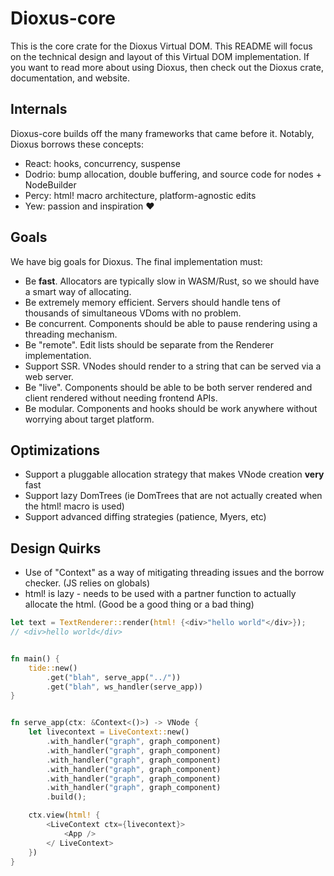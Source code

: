 # Dioxus-core

This is the core crate for the Dioxus Virtual DOM. This README will focus on the technical design and layout of this Virtual DOM implementation. If you want to read more about using Dioxus, then check out the Dioxus crate, documentation, and website.

## Internals
Dioxus-core builds off the many frameworks that came before it. Notably, Dioxus borrows these concepts:

- React: hooks, concurrency, suspense
- Dodrio: bump allocation, double buffering, and source code for nodes + NodeBuilder
- Percy: html! macro architecture, platform-agnostic edits
- Yew: passion and inspiration ❤️

## Goals

We have big goals for Dioxus. The final implementation must:

- Be **fast**. Allocators are typically slow in WASM/Rust, so we should have a smart way of allocating.
- Be extremely memory efficient. Servers should handle tens of thousands of simultaneous VDoms with no problem.
- Be concurrent. Components should be able to pause rendering using a threading mechanism.
- Be "remote". Edit lists should be separate from the Renderer implementation.
- Support SSR. VNodes should render to a string that can be served via a web server.
- Be "live". Components should be able to be both server rendered and client rendered without needing frontend APIs.
- Be modular. Components and hooks should be work anywhere without worrying about target platform.

## Optimizations

- Support a pluggable allocation strategy that makes VNode creation **very** fast
- Support lazy DomTrees (ie DomTrees that are not actually created when the html! macro is used)
- Support advanced diffing strategies (patience, Myers, etc)

## Design Quirks

- Use of "Context" as a way of mitigating threading issues and the borrow checker. (JS relies on globals)
- html! is lazy - needs to be used with a partner function to actually allocate the html. (Good be a good thing or a bad thing)

```rust
let text = TextRenderer::render(html! {<div>"hello world"</div>});
// <div>hello world</div>
```

```rust

fn main() {
    tide::new()
        .get("blah", serve_app("../"))
        .get("blah", ws_handler(serve_app))
}


fn serve_app(ctx: &Context<()>) -> VNode {
    let livecontext = LiveContext::new()
        .with_handler("graph", graph_component)
        .with_handler("graph", graph_component)
        .with_handler("graph", graph_component)
        .with_handler("graph", graph_component)
        .with_handler("graph", graph_component)
        .with_handler("graph", graph_component)
        .build();

    ctx.view(html! {
        <LiveContext ctx={livecontext}>
            <App />
        </ LiveContext>
    })
}

```
